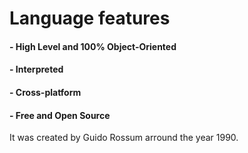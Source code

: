 # Language features                                                        

####  - High Level and 100% Object-Oriented
####  - Interpreted
####  - Cross-platform
####  - Free and Open Source

It was created by Guido Rossum arround the year 1990.

